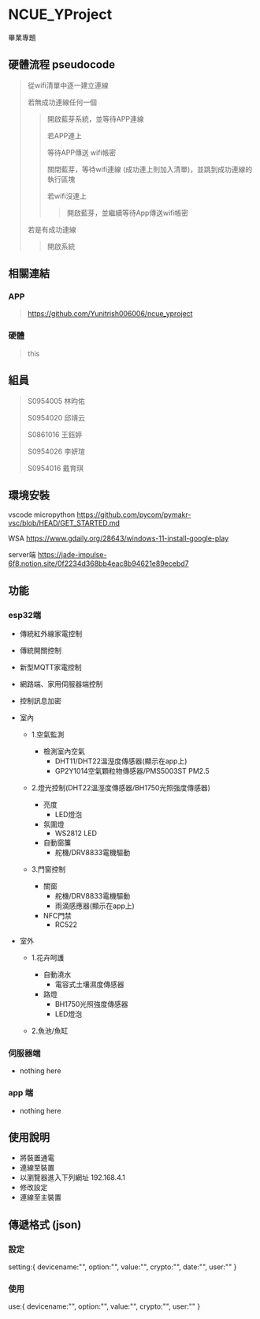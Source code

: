 # NCUE_YProject

畢業專題

## 硬體流程 pseudocode

>
> 從wifi清單中逐一建立連線
> 
> 若無成功連線任何一個
>> 開啟藍芽系統，並等待APP連線
>> 
>> 若APP連上
>> 
>> 等待APP傳送 wifi帳密
>>
>> 關閉藍芽，等待wifi連線 (成功連上則加入清單)，並跳到成功連線的執行區塊
>>
>> 若wifi沒連上
>>
>>> 開啟藍芽，並繼續等待App傳送wifi帳密
> 
> 
> 若是有成功連線
>> 開啟系統
> 
> 
> 

## 相關連結

### APP

> https://github.com/Yunitrish006006/ncue_yproject

### 硬體

> this

## 組員

> S0954005 林昀佑
>
> S0954020 邱靖云
>
> S0861016 王鈺婷
>
> S0954026 李妍瑄
>
> S0954016 戴育琪

## 環境安裝

vscode micropython <https://github.com/pycom/pymakr-vsc/blob/HEAD/GET_STARTED.md>

WSA <https://www.gdaily.org/28643/windows-11-install-google-play>

server端 <https://jade-impulse-6f8.notion.site/0f2234d368bb4eac8b94621e89ecebd7>

## 功能

### esp32端

* 傳統紅外線家電控制
* 傳統開關控制
* 新型MQTT家電控制
* 網路端、家用伺服器端控制
* 控制訊息加密

* 室內

    * 1.空氣監測<br>  
        * 檢測室內空氣<br>
            * DHT11/DHT22溫溼度傳感器(顯示在app上)<br>
            * GP2Y1014空氣顆粒物傳感器/PMS5003ST PM2.5<br>

    * 2.燈光控制(DHT22溫溼度傳感器/BH1750光照強度傳感器)<br>
        * 亮度<br>
            * LED燈泡<br>
        * 氛圍燈<br>
            * WS2812 LED<br>
        * 自動窗簾<br>
            * 舵機/DRV8833電機驅動<br>

    * 3.門窗控制<br>
        * 關窗<br>
            * 舵機/DRV8833電機驅動<br>
            * 雨滴感應器(顯示在app上)<br>
        * NFC門禁<br>
            * RC522<br>

* 室外

    * 1.花卉呵護<br>
        * 自動澆水<br>
            * 電容式土壤濕度傳感器<br>
        * 路燈<br>
            * BH1750光照強度傳感器<br>
            * LED燈泡<br>

    * 2.魚池/魚缸<br>

### 伺服器端

* nothing here

### app 端

* nothing here

## 使用說明

* 將裝置通電
* 連線至裝置
* 以瀏覽器進入下列網址 192.168.4.1
* 修改設定
* 連線至主裝置

## 傳遞格式 (json)

### 設定

setting:{
    devicename:"",
    option:"",
    value:"",
    crypto:"",
    date:"",
    user:""
}

### 使用

use:{
    devicename:"",
    option:"",
    value:"",
    crypto:"",
    user:""
}

